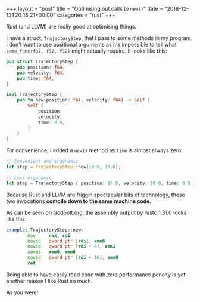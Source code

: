 +++
layout = "post"
title = "Optimising out calls to `new()`"
date = "2018-12-13T20:13:21+00:00"
categories = "rust"
+++

Rust (and LLVM) are _really_ good at optimising things.

I have a struct, `TrajectoryStep`, that I pass to some methods in my program. I don't want to use
positional arguments as it's impossible to tell what `some_func(f32, f32, f32)` might actually
require. It looks like this:

```rust
pub struct TrajectoryStep {
    pub position: f64,
    pub velocity: f64,
    pub time: f64,
}

impl TrajectoryStep {
    pub fn new(position: f64, velocity: f64) -> Self {
        Self {
            position,
            velocity,
            time: 0.0,
        }
    }
}
```

For convenience, I added a `new()` method as `time` is almost always zero:

```rust
// Convenient and ergonomic
let step = TrajectoryStep::new(10.0, 10.0);

// Less ergonomic
let step = TrajectoryStep { position: 10.0, velocity: 10.0, time: 0.0 };
```

Because Rust and LLVM are friggin spectacular bits of technology, these two invocations **compile
down to the same machine code.**

As can be seen [on Godbolt.org](https://godbolt.org/z/8-TxTR), the assembly output by rustc 1.31.0
looks like this:

```asm
example::TrajectoryStep::new:
        mov     rax, rdi
        movsd   qword ptr [rdi], xmm0
        movsd   qword ptr [rdi + 8], xmm1
        xorps   xmm0, xmm0
        movsd   qword ptr [rdi + 16], xmm0
        ret
```

Being able to have easily read code with zero performance penalty is yet another reason I like Rust
so much.

As you were!
